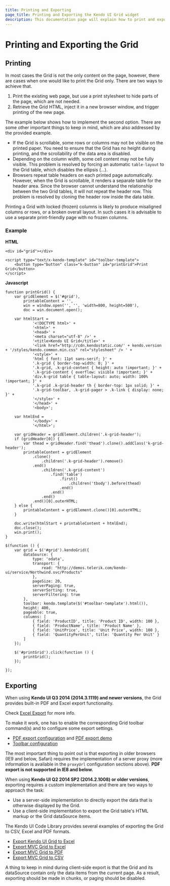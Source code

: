 ```yaml
---
title: Printing and Exporting
page_title: Printing and Exporting the Kendo UI Grid widget
description: This documentation page will explain how to print and export the Kendo UI Grid widget
---
```


# Printing and Exporting the Grid

## Printing

In most cases the Grid is not the only content on the page, however, there are cases when one would like to print the Grid only. There are two ways to achieve that.

1. Print the existing web page, but use a print stylesheet to hide parts of the page, which are not needed.
2. Retrieve the Grid HTML, inject it in a new browser window, and trigger printing of the new page.

The example below shows how to implement the second option. There are some other important things to keep in mind, which are also addressed by the provided example.

* If the Grid is scrollable, some rows or columns may not be visible on the printed paper. You need to ensure that the Grid has no height during printing,
and the scrollability of the data area is disabled.
* Depending on the column width, some cell content may not be fully visible.
This problem is resolved by forcing an automatic `table-layout` to the Grid table, which disables the ellipsis (...).
* Browsers repeat table headers on each printed page automatically. However, when the Grid is scrollable, it renders a separate table for the header area.
Since the browser cannot understand the relationship between the two Grid tables, it will not repeat the header row.
This problem is resolved by cloning the header row inside the data table.

Printing a Grid with locked (frozen) columns is likely to produce misaligned columns or rows, or a broken overall layout.
In such cases it is advisable to use a separate print-friendly page with no frozen columns.

### Example

**HTML**

    <div id="grid"></div>

    <script type="text/x-kendo-template" id="toolbar-template">
        <button type="button" class="k-button" id="printGrid">Print Grid</button>
    </script>

**Javascript**

	function printGrid() {
		var gridElement = $('#grid'),
			printableContent = '',
			win = window.open('', '', 'width=800, height=500'),
			doc = win.document.open();

		var htmlStart =
				'<!DOCTYPE html>' +
				'<html>' +
				'<head>' +
				'<meta charset="utf-8" />' +
				'<title>Kendo UI Grid</title>' +
				'<link href="http://cdn.kendostatic.com/' + kendo.version + '/styles/kendo.common.min.css" rel="stylesheet" /> ' +
				'<style>' +
				'html { font: 11pt sans-serif; }' +
				'.k-grid { border-top-width: 0; }' +
				'.k-grid, .k-grid-content { height: auto !important; }' +
				'.k-grid-content { overflow: visible !important; }' +
				'div.k-grid table { table-layout: auto; width: 100% !important; }' +
				'.k-grid .k-grid-header th { border-top: 1px solid; }' +
				'.k-grid-toolbar, .k-grid-pager > .k-link { display: none; }' +
				'</style>' +
				'</head>' +
				'<body>';

		var htmlEnd =
				'</body>' +
				'</html>';

		var gridHeader = gridElement.children('.k-grid-header');
		if (gridHeader[0]) {
			var thead = gridHeader.find('thead').clone().addClass('k-grid-header');
			printableContent = gridElement
				.clone()
					.children('.k-grid-header').remove()
				.end()
					.children('.k-grid-content')
						.find('table')
							.first()
								.children('tbody').before(thead)
							.end()
						.end()
					.end()
				.end()[0].outerHTML;
		} else {
			printableContent = gridElement.clone()[0].outerHTML;
		}

		doc.write(htmlStart + printableContent + htmlEnd);
		doc.close();
		win.print();
	}

	$(function () {
		var grid = $('#grid').kendoGrid({
			dataSource: {
				type: 'odata',
				transport: {
					read: "http://demos.telerik.com/kendo-ui/service/Northwind.svc/Products"
				},
				pageSize: 20,
				serverPaging: true,
				serverSorting: true,
				serverFiltering: true
			},
			toolbar: kendo.template($('#toolbar-template').html()),
			height: 400,
			pageable: true,
			columns: [
				{ field: 'ProductID', title: 'Product ID', width: 100 },
				{ field: 'ProductName', title: 'Product Name' },
				{ field: 'UnitPrice', title: 'Unit Price', width: 100 },
				{ field: 'QuantityPerUnit', title: 'Quantity Per Unit' }
			]
		});

		$('#printGrid').click(function () {
			printGrid();
		});

	});

## Exporting

When using **Kendo UI Q3 2014 (2014.3.1119) and newer versions**, the Grid provides built-in PDF and Excel export functionality.

Check [Excel Export](/web/grid/excel-export) for more info.

To make it work, one has to enable the corresponding Grid toolbar command(s) and to configure some export settings.

* [PDF export configuration](/api/javascript/ui/grid#configuration-pdf) and [PDF export demo](http://demos.telerik.com/kendo-ui/grid/pdf-export)
* [Toolbar configuration](/api/javascript/ui/grid#configuration-toolbar)

The most important thing to point out is that exporting in older browsers (IE9 and below, Safari) requires the implementation of a server proxy
(more information is available in the `proxyUrl` configuration sections above). **PDF export is not supported in IE8 and below.**

When using **Kendo UI Q2 2014 SP2 (2014.2.1008) or older versions**, exporting requires a custom implementation and there are two ways to approach the task:

* Use a server-side implementation to directly export the data that is otherwise displayed by the Grid.
* Use a client-side implementation to export the Grid table's HTML markup or the Grid dataSource items.

The Kendo UI Code Library provides several examples of exporting the Grid to CSV, Excel and PDF formats.

* [Export Kendo UI Grid to Excel](http://www.telerik.com/support/code-library/export-grid-to-excel-8d91dd145501)
* [Export MVC Grid to Excel](https://github.com/telerik/ui-for-aspnet-mvc-examples/tree/master/grid/excel-export-server-side)
* [Export MVC Grid to PDF](https://github.com/telerik/ui-for-aspnet-mvc-examples/tree/master/grid/pdf-export-server-side)
* [Export MVC Grid to CSV](https://github.com/telerik/ui-for-aspnet-mvc-examples/tree/master/grid/csv-export-server-side)

A thing to keep in mind during client-side export is that the Grid and its dataSource contain only the data items from the current page.
As a result, exporting should be made in chunks, or paging should be disabled.
